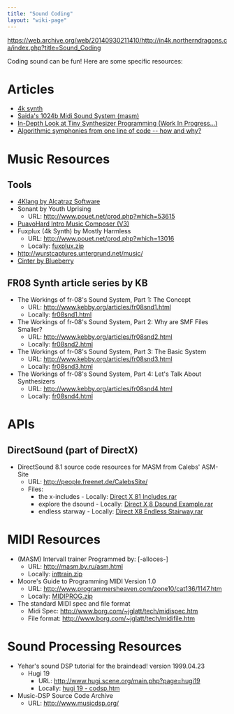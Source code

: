 ```yaml
---
title: "Sound Coding"
layout: "wiki-page"
---
```


https://web.archive.org/web/20140930211410/http://in4k.northerndragons.ca/index.php?title=Sound_Coding

Coding sound can be fun! Here are some specific resources:

# Articles
* [4k synth](4k-synth)
* [Saida's 1024b Midi Sound System (masm)](saidas-1024b-sound-system)
* [In-Depth Look at Tiny Synthesizer Programming (Work In Progress...)](in-depth-look-at-tiny-synthesizer-programming)
* [Algorithmic symphonies from one line of code -- how and why?](http://countercomplex.blogspot.pt/2011/10/algorithmic-symphonies-from-one-line-of.html)

# Music Resources

## Tools

* [4Klang by Alcatraz Software](http://4klang.untergrund.net/)
* Sonant by Youth Uprising
    * URL: http://www.pouet.net/prod.php?which=53615
* [PuavoHard Intro Music Composer (V3)](http://www.puavohard.net/php/prod/phpimc)
* Fuxplux (4k Synth) by Mostly Harmless
    * URL: http://www.pouet.net/prod.php?which=13016
    * Locally: [fuxplux.zip](http://in4k.untergrund.net/sound/fuxplux.zip)
* http://wurstcaptures.untergrund.net/music/
* [Cinter by Blueberry](https://bitbucket.org/askeksa/cinter)

## FR08 Synth article series by KB

* The Workings of fr-08's Sound System, Part 1: The Concept
    * URL: http://www.kebby.org/articles/fr08snd1.html
    * Locally: [fr08snd1.html](http://in4k.untergrund.net/various%20web%20articles/fr08snd1.htm)
* The Workings of fr-08's Sound System, Part 2: Why are SMF Files Smaller?
    * URL: http://www.kebby.org/articles/fr08snd2.html
    * Locally: [fr08snd2.html](http://in4k.untergrund.net/various%20web%20articles/fr08snd2.htm)
* The Workings of fr-08's Sound System, Part 3: The Basic System
    * URL: http://www.kebby.org/articles/fr08snd3.html
    * Locally: [fr08snd3.html](http://in4k.untergrund.net/various%20web%20articles/fr08snd3.htm)
* The Workings of fr-08's Sound System, Part 4: Let's Talk About Synthesizers
    * URL: http://www.kebby.org/articles/fr08snd4.html
    * Locally: [fr08snd4.html](http://in4k.untergrund.net/various%20web%20articles/fr08snd4.htm)

# APIs

## DirectSound (part of DirectX)
* DirectSound 8.1 source code resources for MASM from Calebs' ASM-Site
    * URL: http://people.freenet.de/CalebsSite/
    * Files:
        * the x-includes - Locally: [Direct X 81 Includes.rar](http://in4k.untergrund.net/sound/Direct_X_81_Includes.rar)
        * explore the dsound - Locally: [Direct X 8 Dsound Example.rar](http://in4k.untergrund.net/sound/Direct_X_8_Dsound_Example.rar)
        * endless starway - Locally: [Direct X8 Endless Stairway.rar](http://in4k.untergrund.net/sound/Direct_X8_Endless_Stairway.rar)

# MIDI Resources
* (MASM) Intervall trainer Programmed by: [-alloces-]
    * URL: http://masm.by.ru/asm.html
    * Locally: [inttrain.zip](http://in4k.untergrund.net/sound/inttrain.zip)
* Moore's Guide to Programming MIDI Version 1.0
    * URL: http://www.programmersheaven.com/zone10/cat136/1147.htm
    * Locally: [MIDIPROG.zip](http://in4k.untergrund.net/sound/MIDIPROG.zip)
* The standard MIDI spec and file format
    * Midi Spec: http://www.borg.com/~jglatt/tech/midispec.htm
    * File format: http://www.borg.com/~jglatt/tech/midifile.htm

# Sound Processing Resources
* Yehar's sound DSP tutorial for the braindead! version 1999.04.23
    * Hugi 19
        * URL: http://www.hugi.scene.org/main.php?page=hugi19
        * Locally: [hugi 19 - codsp.htm](http://in4k.untergrund.net/html_articles/hugi%2019%20-%20codsp.htm)
* Music-DSP Source Code Archive
   * URL: http://www.musicdsp.org/
